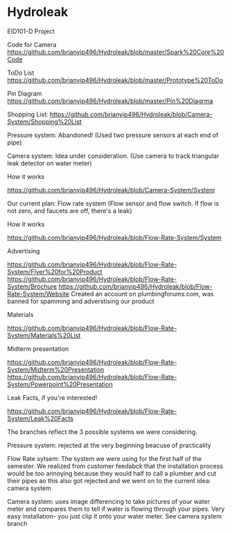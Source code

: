 Hydroleak
=========

EID101-D Project

Code for Camera
https://github.com/brianyip496/Hydroleak/blob/master/Spark%20Core%20Code

ToDo List
https://github.com/brianyip496/Hydroleak/blob/master/Prototype%20ToDo

Pin Diagram
https://github.com/brianyip496/Hydroleak/blob/master/Pin%20Diagrma

Shopping List:
https://github.com/brianyip496/Hydroleak/blob/Camera-System/Shopping%20List

Pressure system: Abandoned! (Used two pressure sensors at each end of pipe)

Camera system: Idea under consideration. (Use camera to track triangular leak detector on water meter)

How it works

https://github.com/brianyip496/Hydroleak/blob/Camera-System/System


Our current plan: Flow rate system (Flow sensor and flow switch. If flow is not zero, and faucets are off, there's a leak)

How it works 

https://github.com/brianyip496/Hydroleak/blob/Flow-Rate-System/System

Advertising

https://github.com/brianyip496/Hydroleak/blob/Flow-Rate-System/Flyer%20for%20Product
https://github.com/brianyip496/Hydroleak/blob/Flow-Rate-System/Brochure
https://github.com/brianyip496/Hydroleak/blob/Flow-Rate-System/Website
Created an account on plumbingforums.com, was banned for spamming and adverstising our product

Materials

https://github.com/brianyip496/Hydroleak/blob/Flow-Rate-System/Materials%20List

Midterm presentation

https://github.com/brianyip496/Hydroleak/blob/Flow-Rate-System/Midterm%20Presentation
https://github.com/brianyip496/Hydroleak/blob/Flow-Rate-System/Powerpoint%20Presentation

Leak Facts, if you're interested!

https://github.com/brianyip496/Hydroleak/blob/Flow-Rate-System/Leak%20Facts

The branches reflect the 3 possible systems we were considering. 

Pressure system: rejected at the very beginning beacuse of practicality

Flow Rate sytsem: The system we were using for the first half of the semester. We realized from customer feedabck that the installation process would be too annoying because they would half to call a plumber and cut their pipes ao this also got rejected and we went on to the current idea: camera system

Camera system: uses image differencing to take pictures of your water meter and compares them to tell if water is flowing through your pipes. Very easy installation- you just clip it onto your water meter. See camera system branch
